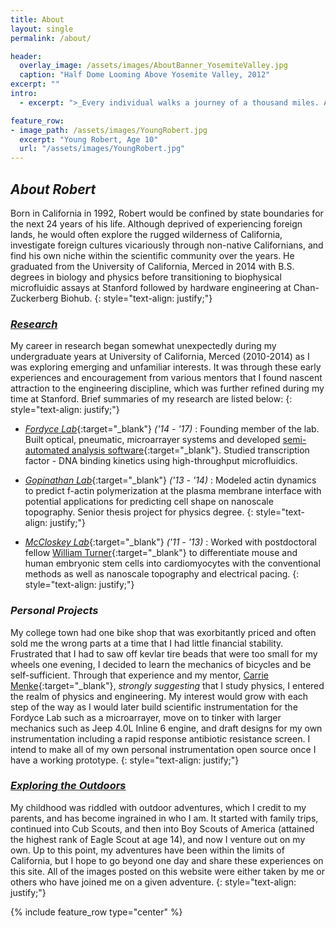 ```yaml
---
title: About
layout: single
permalink: /about/

header:
  overlay_image: /assets/images/AboutBanner_YosemiteValley.jpg
  caption: "Half Dome Looming Above Yosemite Valley, 2012"
excerpt: ""
intro:
  - excerpt: ">_Every individual walks a journey of a thousand miles. Arduous, uncertain, at times seemingly insurmountable, the journey continues against the odds. However, when we examine our own particular path, we find something quite peculiar as it seems to be a combination of treading the paths of those before us, crossing paths with those amongst us, and forging ahead on our own into the unknown. Let us not forget that our journey would not be possible if it were not for our past, present and future comrades._"

feature_row:
- image_path: /assets/images/YoungRobert.jpg
  excerpt: "Young Robert, Age 10"
  url: "/assets/images/YoungRobert.jpg"
---
```




## _About Robert_

Born in California in 1992, Robert would be confined by state boundaries for the next 24 years of his life. Although deprived of experiencing foreign lands, he would often explore the rugged wilderness of California, investigate foreign cultures vicariously through non-native Californians, and find his own niche within the scientific community over the years. He graduated from the University of California, Merced in 2014 with B.S. degrees in biology and physics before transitioning to biophysical microfluidic assays at Stanford followed by hardware engineering at Chan-Zuckerberg Biohub.
{: style="text-align: justify;"}

### [_Research_](http://robertpuccinelli.com/research/)

My career in research began somewhat unexpectedly during my undergraduate years at University of California, Merced (2010-2014) as I was exploring emerging and unfamiliar interests. It was through these early experiences and encouragement from various mentors that I found nascent attraction to the engineering discipline, which was further refined during my time at Stanford. Brief summaries of my research are listed below:
{: style="text-align: justify;"}

* [_Fordyce Lab_](https://www.fordycelab.com){:target="_blank"} _('14 - '17)_ : Founding member of the lab. Built optical, pneumatic, microarrayer systems and developed [semi-automated analysis software](https://github.com/FordyceLab/MITOMIAnalysis_Software){:target="_blank"}. Studied transcription factor - DNA binding kinetics using high-throughput microfluidics.
* [_Gopinathan Lab_](http://gopinathanlab.ucmerced.edu/){:target="_blank"} _('13 - '14)_ : Modeled actin dynamics to predict f-actin polymerization at the plasma membrane interface with potential applications for predicting cell shape on nanoscale topography. Senior thesis project for physics degree.
{: style="text-align: justify;"}

* [_McCloskey Lab_](http://kara-mccloskey.squarespace.com/){:target="_blank"} _('11 - '13)_ : Worked with postdoctoral fellow [William Turner](https://www.linkedin.com/in/turnerws/){:target="_blank"} to differentiate mouse and human embryonic stem cells into cardiomyocytes with the conventional methods as well as nanoscale topography and electrical pacing.
{: style="text-align: justify;"}

### _Personal Projects_

My college town had one bike shop that was exorbitantly priced and often sold me the wrong parts at a time that I had little financial stability. Frustrated that I had to saw off kevlar tire beads that were too small for my wheels one evening, I decided to learn the mechanics of bicycles and be self-sufficient. Through that experience and my mentor, [Carrie Menke](http://faculty1.ucmerced.edu/cmenke){:target="_blank"}, _strongly suggesting_ that I study physics, I entered the realm of physics and engineering. My interest would grow with each step of the way as I would later build scientific instrumentation for the Fordyce Lab such as a microarrayer, move on to tinker with larger mechanics such as Jeep 4.0L Inline 6 engine, and draft designs for my own instrumentation including a rapid response antibiotic resistance screen. I intend to make all of my own personal instrumentation open source once I have a working prototype.
{: style="text-align: justify;"}

### [_Exploring the Outdoors_](http://robertpuccinelli.com/outdoors/)

My childhood was riddled with outdoor adventures, which I credit to my parents, and has become ingrained in who I am. It started with family trips, continued into Cub Scouts, and then into Boy Scouts of America (attained the highest rank of Eagle Scout at age 14), and now I venture out on my own. Up to this point, my adventures have been within the limits of California, but I hope to go beyond one day and share these experiences on this site. All of the images posted on this website were either taken by me or others who have joined me on a given adventure.
{: style="text-align: justify;"}

{% include feature_row type="center" %}
